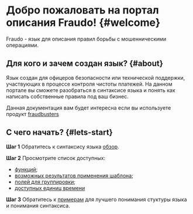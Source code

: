 
# Добро пожаловать на портал описания Fraudo! {#welcome}

Fraudo - язык для описания правил борьбы с мошенническими операциями.

## Для кого и зачем создан язык? {#about}

Язык создан для офицеров безопасности или технической поддержки, участвующих в процессе контроля чистоты платежей.
На данном портале вы сможете разобраться в синтаксисе языка и понять как написать собственные правила под ваш бизнес.

Данная документация вам будет интересна если вы используете продукт [fraudbusters](https://vality.dev/fraudbusters)

## С чего начать? {#lets-start}

**Шаг 1**
Обратитесь к синтаксису языка [обзор](syntax.md).

**Шаг 2**
Просмотрите список доступных:

-  [функций](docs/operations/#_2);
-  [возможных результатов применения шаблона](docs/operations/#_9);
-  [полей для группировки](docs/operations/#group_field);
-  [доступных единиц времени](docs/operations/#time_unit)

**Шаг 3**
Обратитесь к [примерам](examples.md) для лучшего понимания стуктуры языка и понимания синтаксиса.
